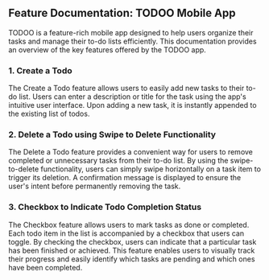 ## Feature Documentation: TODOO Mobile App

TODOO is a feature-rich mobile app designed to help users organize their tasks and manage their to-do lists efficiently. This documentation provides an overview of the key features offered by the TODOO app.

### 1. Create a Todo
The Create a Todo feature allows users to easily add new tasks to their to-do list. Users can enter a description or title for the task using the app's intuitive user interface. Upon adding a new task, it is instantly appended to the existing list of todos.

### 2. Delete a Todo using Swipe to Delete Functionality
The Delete a Todo feature provides a convenient way for users to remove completed or unnecessary tasks from their to-do list. By using the swipe-to-delete functionality, users can simply swipe horizontally on a task item to trigger its deletion. A confirmation message is displayed to ensure the user's intent before permanently removing the task.

### 3. Checkbox to Indicate Todo Completion Status
The Checkbox feature allows users to mark tasks as done or completed. Each todo item in the list is accompanied by a checkbox that users can toggle. By checking the checkbox, users can indicate that a particular task has been finished or achieved. This feature enables users to visually track their progress and easily identify which tasks are pending and which ones have been completed.

